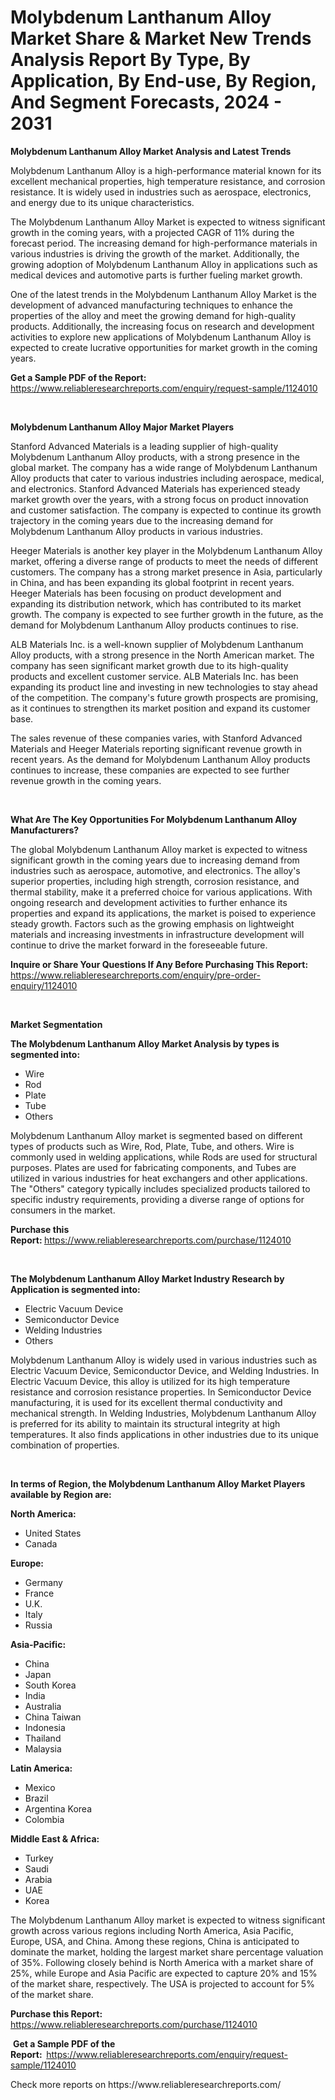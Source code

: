 <p><h1>Molybdenum Lanthanum Alloy Market Share & Market New Trends Analysis Report By Type, By Application, By End-use, By Region, And Segment Forecasts, 2024 - 2031</h1></p><p><strong>Molybdenum Lanthanum Alloy Market Analysis and Latest Trends</strong></p>
<p><p>Molybdenum Lanthanum Alloy is a high-performance material known for its excellent mechanical properties, high temperature resistance, and corrosion resistance. It is widely used in industries such as aerospace, electronics, and energy due to its unique characteristics.</p><p>The Molybdenum Lanthanum Alloy Market is expected to witness significant growth in the coming years, with a projected CAGR of 11% during the forecast period. The increasing demand for high-performance materials in various industries is driving the growth of the market. Additionally, the growing adoption of Molybdenum Lanthanum Alloy in applications such as medical devices and automotive parts is further fueling market growth.</p><p>One of the latest trends in the Molybdenum Lanthanum Alloy Market is the development of advanced manufacturing techniques to enhance the properties of the alloy and meet the growing demand for high-quality products. Additionally, the increasing focus on research and development activities to explore new applications of Molybdenum Lanthanum Alloy is expected to create lucrative opportunities for market growth in the coming years.</p></p>
<p><strong>Get a Sample PDF of the Report:&nbsp;</strong> <a href="https://www.reliableresearchreports.com/enquiry/request-sample/1124010">https://www.reliableresearchreports.com/enquiry/request-sample/1124010</a></p>
<p>&nbsp;</p>
<p><strong>Molybdenum Lanthanum Alloy Major Market Players</strong></p>
<p><p>Stanford Advanced Materials is a leading supplier of high-quality Molybdenum Lanthanum Alloy products, with a strong presence in the global market. The company has a wide range of Molybdenum Lanthanum Alloy products that cater to various industries including aerospace, medical, and electronics. Stanford Advanced Materials has experienced steady market growth over the years, with a strong focus on product innovation and customer satisfaction. The company is expected to continue its growth trajectory in the coming years due to the increasing demand for Molybdenum Lanthanum Alloy products in various industries.</p><p>Heeger Materials is another key player in the Molybdenum Lanthanum Alloy market, offering a diverse range of products to meet the needs of different customers. The company has a strong market presence in Asia, particularly in China, and has been expanding its global footprint in recent years. Heeger Materials has been focusing on product development and expanding its distribution network, which has contributed to its market growth. The company is expected to see further growth in the future, as the demand for Molybdenum Lanthanum Alloy products continues to rise.</p><p>ALB Materials Inc. is a well-known supplier of Molybdenum Lanthanum Alloy products, with a strong presence in the North American market. The company has seen significant market growth due to its high-quality products and excellent customer service. ALB Materials Inc. has been expanding its product line and investing in new technologies to stay ahead of the competition. The company's future growth prospects are promising, as it continues to strengthen its market position and expand its customer base.</p><p>The sales revenue of these companies varies, with Stanford Advanced Materials and Heeger Materials reporting significant revenue growth in recent years. As the demand for Molybdenum Lanthanum Alloy products continues to increase, these companies are expected to see further revenue growth in the coming years.</p></p>
<p>&nbsp;</p>
<p><strong>What Are The Key Opportunities For Molybdenum Lanthanum Alloy Manufacturers?</strong></p>
<p><p>The global Molybdenum Lanthanum Alloy market is expected to witness significant growth in the coming years due to increasing demand from industries such as aerospace, automotive, and electronics. The alloy's superior properties, including high strength, corrosion resistance, and thermal stability, make it a preferred choice for various applications. With ongoing research and development activities to further enhance its properties and expand its applications, the market is poised to experience steady growth. Factors such as the growing emphasis on lightweight materials and increasing investments in infrastructure development will continue to drive the market forward in the foreseeable future.</p></p>
<p><strong>Inquire or Share Your Questions If Any Before Purchasing This Report:</strong> <a href="https://www.reliableresearchreports.com/enquiry/pre-order-enquiry/1124010">https://www.reliableresearchreports.com/enquiry/pre-order-enquiry/1124010</a></p>
<p>&nbsp;</p>
<p><strong>Market Segmentation</strong></p>
<p><strong>The Molybdenum Lanthanum Alloy Market Analysis by types is segmented into:</strong></p>
<p><ul><li>Wire</li><li>Rod</li><li>Plate</li><li>Tube</li><li>Others</li></ul></p>
<p><p>Molybdenum Lanthanum Alloy market is segmented based on different types of products such as Wire, Rod, Plate, Tube, and others. Wire is commonly used in welding applications, while Rods are used for structural purposes. Plates are used for fabricating components, and Tubes are utilized in various industries for heat exchangers and other applications. The "Others" category typically includes specialized products tailored to specific industry requirements, providing a diverse range of options for consumers in the market.</p></p>
<p><strong>Purchase this Report:&nbsp;</strong><a href="https://www.reliableresearchreports.com/purchase/1124010">https://www.reliableresearchreports.com/purchase/1124010</a></p>
<p>&nbsp;</p>
<p><strong>The Molybdenum Lanthanum Alloy Market Industry Research by Application is segmented into:</strong></p>
<p><ul><li>Electric Vacuum Device</li><li>Semiconductor Device</li><li>Welding Industries</li><li>Others</li></ul></p>
<p><p>Molybdenum Lanthanum Alloy is widely used in various industries such as Electric Vacuum Device, Semiconductor Device, and Welding Industries. In Electric Vacuum Device, this alloy is utilized for its high temperature resistance and corrosion resistance properties. In Semiconductor Device manufacturing, it is used for its excellent thermal conductivity and mechanical strength. In Welding Industries, Molybdenum Lanthanum Alloy is preferred for its ability to maintain its structural integrity at high temperatures. It also finds applications in other industries due to its unique combination of properties.</p></p>
<p>&nbsp;</p>
<p><strong>In terms of Region, the Molybdenum Lanthanum Alloy Market Players available by Region are:</strong></p>
<p>
    <p> <strong> North America: </strong>
        <ul>
            <li>United States</li>
            <li>Canada</li>
        </ul>
        </p> 
    <p> <strong> Europe: </strong>
        <ul>
            <li>Germany</li>
            <li>France</li>
            <li>U.K.</li>
            <li>Italy</li>
            <li>Russia</li>
        </ul>
        </p> 
    <p> <strong> Asia-Pacific: </strong>
        <ul>
            <li>China</li>
            <li>Japan</li>
            <li>South Korea</li>
            <li>India</li>
            <li>Australia</li>
            <li>China Taiwan</li>
            <li>Indonesia</li>
            <li>Thailand</li>
            <li>Malaysia</li>
        </ul>
        </p> 
    <p> <strong> Latin America: </strong>
        <ul>
            <li>Mexico</li>
            <li>Brazil</li>
            <li>Argentina Korea</li>
            <li>Colombia</li>
        </ul>
        </p> 
    <p> <strong> Middle East & Africa: </strong>
        <ul>
            <li>Turkey</li>
            <li>Saudi</li>
            <li>Arabia</li>
            <li>UAE</li>
            <li>Korea</li>
        </ul>
    </p>
    </p>
<p><p>The Molybdenum Lanthanum Alloy market is expected to witness significant growth across various regions including North America, Asia Pacific, Europe, USA, and China. Among these regions, China is anticipated to dominate the market, holding the largest market share percentage valuation of 35%. Following closely behind is North America with a market share of 25%, while Europe and Asia Pacific are expected to capture 20% and 15% of the market share, respectively. The USA is projected to account for 5% of the market share.</p></p>
<p><strong>Purchase this Report: </strong><a href="https://www.reliableresearchreports.com/purchase/1124010">https://www.reliableresearchreports.com/purchase/1124010</a></p>
<p>&nbsp;<strong>Get a Sample PDF of the Report:&nbsp;&nbsp;</strong><a href="https://www.reliableresearchreports.com/enquiry/request-sample/1124010">https://www.reliableresearchreports.com/enquiry/request-sample/1124010</a></p>
<p><strong></strong></p>
<p>Check more reports on https://www.reliableresearchreports.com/</p>